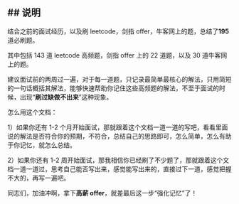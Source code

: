 ## ## 说明

结合之前的面试经历，以及刷 leetcode，剑指 offer，牛客网上的题，总结了**195**道必刷题。

其中包括 143 道 leetcode 高频题，剑指 offer 上的 22 道题，以及 30 道牛客网上的题。

建议面试前的两周过一遍，对于每一道题，只记录最简单最核心的解法，只用简短的一句话概括其解法，能够快速帮助你记住这些高频题的解法，不至于面试的时候，出现“**刷过缺做不出来**”这种现象。

怎么用这个文档：

1）如果你还有 1-2 个月开始面试，那就跟着这个文档一道一道的写吧，看看里面说的解法是否符合你的预期，不符合，总结自己的思路即可，怎么简单，怎么有助于你记忆，就怎么总结。

2）如果你还有 1-2 周开始面试，那我相信你已经刷了不少题了，那就跟着这个文档一道一道过，思考自己能否写出来，感觉能写出来的，直接过下一道，感觉把握不大的，再写一遍吧。

同志们，加油冲啊，拿下**高薪 offer**，就差最后这一步“强化记忆”了！
